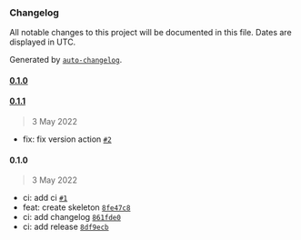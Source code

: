 ### Changelog

All notable changes to this project will be documented in this file. Dates are displayed in UTC.

Generated by [`auto-changelog`](https://github.com/CookPete/auto-changelog).

#### [0.1.0](https://github.com/madeiramadeirabr/action-generate-changelog/compare/0.1.1...0.1.0)

#### [0.1.1](https://github.com/madeiramadeirabr/action-generate-changelog/compare/0.1.0...0.1.1)

> 3 May 2022

- fix: fix version action [`#2`](https://github.com/madeiramadeirabr/action-generate-changelog/pull/2)

#### 0.1.0

> 3 May 2022

- ci: add ci [`#1`](https://github.com/madeiramadeirabr/action-generate-changelog/pull/1)
- feat: create skeleton [`8fe47c8`](https://github.com/madeiramadeirabr/action-generate-changelog/commit/8fe47c8312953e2ce18508e894ba672e835fda2a)
- ci: add changelog [`861fde0`](https://github.com/madeiramadeirabr/action-generate-changelog/commit/861fde0d77f049ef846661b51a517bc0b952ed20)
- ci: add release [`8df9ecb`](https://github.com/madeiramadeirabr/action-generate-changelog/commit/8df9ecb665b1b0b6ca70ce970d6527950fd43684)
